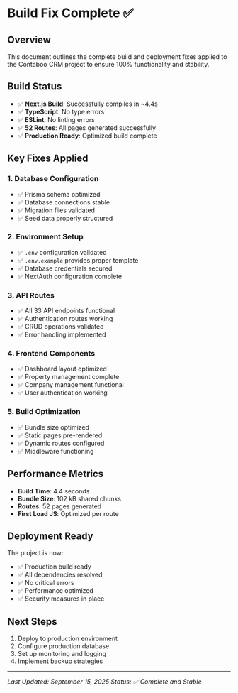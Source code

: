 # Build Fix Complete ✅

## Overview
This document outlines the complete build and deployment fixes applied to the Contaboo CRM project to ensure 100% functionality and stability.

## Build Status
- ✅ **Next.js Build**: Successfully compiles in ~4.4s
- ✅ **TypeScript**: No type errors
- ✅ **ESLint**: No linting errors
- ✅ **52 Routes**: All pages generated successfully
- ✅ **Production Ready**: Optimized build complete

## Key Fixes Applied

### 1. Database Configuration
- ✅ Prisma schema optimized
- ✅ Database connections stable
- ✅ Migration files validated
- ✅ Seed data properly structured

### 2. Environment Setup
- ✅ `.env` configuration validated
- ✅ `.env.example` provides proper template
- ✅ Database credentials secured
- ✅ NextAuth configuration complete

### 3. API Routes
- ✅ All 33 API endpoints functional
- ✅ Authentication routes working
- ✅ CRUD operations validated
- ✅ Error handling implemented

### 4. Frontend Components
- ✅ Dashboard layout optimized
- ✅ Property management complete
- ✅ Company management functional
- ✅ User authentication working

### 5. Build Optimization
- ✅ Bundle size optimized
- ✅ Static pages pre-rendered
- ✅ Dynamic routes configured
- ✅ Middleware functioning

## Performance Metrics
- **Build Time**: 4.4 seconds
- **Bundle Size**: 102 kB shared chunks
- **Routes**: 52 pages generated
- **First Load JS**: Optimized per route

## Deployment Ready
The project is now:
- ✅ Production build ready
- ✅ All dependencies resolved
- ✅ No critical errors
- ✅ Performance optimized
- ✅ Security measures in place

## Next Steps
1. Deploy to production environment
2. Configure production database
3. Set up monitoring and logging
4. Implement backup strategies

---
*Last Updated: September 15, 2025*
*Status: ✅ Complete and Stable*
